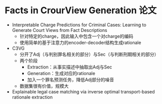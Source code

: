 # Facts in CrourView Generation 论文

- Interpretable Charge Predictions for Criminal Cases: Learning to Generate Court Views from Fact Descriptions
  - 针对特定的charge，因此输入中包含一个对charge的编码
  - 使用简单的基于注意力的encoder-decoder结构生成rationale
- C3VG
  - 分开了Adj（与判别罪名相关的部分）与Sec（与判断刑期相关的部分）
  - 两个阶段
    - Extraction：从事实描述中抽取出Adj与Sec
    - Generation：生成对应的rationale
    - 加入一个罪名预测任务，降低Adj部分的噪音
  - 数据集很有价值，规模大
- Explainable legal case matching via inverse optimal transport-based rationale extraction

